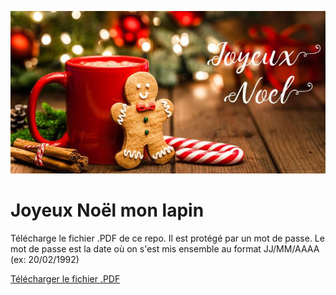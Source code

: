 ![Joyeux Noël](merrychristmas.jpg)
# Joyeux Noël mon lapin

Télécharge le fichier .PDF de ce repo. Il est protégé par un mot de passe. Le mot de passe est la date où on s'est mis ensemble au format JJ/MM/AAAA (ex: 20/02/1992)

[Télécharger le fichier .PDF](./noel.pdf)
